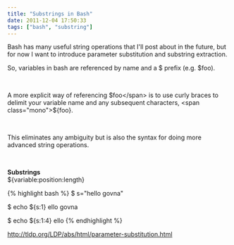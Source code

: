```yaml
---
title: "Substrings in Bash"
date: 2011-12-04 17:50:33
tags: ["bash", "substring"]
---
```


<p>
Bash has many useful string operations that I'll post about in the future, but for now I want to introduce parameter substitution and substring extraction.

<br />

So, variables in bash are referenced by name and a $ prefix (e.g. $foo).

<br />

A more explicit way of referencing <span class="mono">$foo</span> is to use curly braces to delimit your variable name and any subsequent characters, <span class="mono">${foo}</span>.

<br />

This eliminates any ambiguity but is also the syntax for doing more advanced string operations.

<br />

<b>Substrings</b>
<br />
<span class="mono">${variable:position:length}</span>

</p>

{% highlight bash %}
$ s="hello govna"

$ echo ${s:1}
ello govna

$ echo ${s:1:4}
ello
{% endhighlight %}

<p>
<a href="http://tldp.org/LDP/abs/html/parameter-substitution.html">http://tldp.org/LDP/abs/html/parameter-substitution.html</a>
</p>
